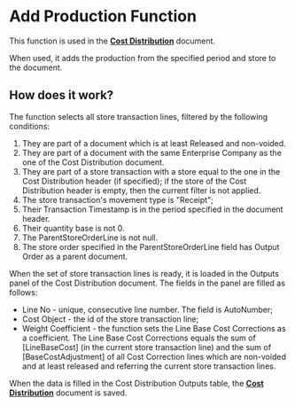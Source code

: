# Add Production Function

This function is used in the **[Cost Distribution](https://github.com/ErpNetDocs/tech/blob/master/modules/financials/cost-accounting/cost-distribution.md)** document. 

When used, it adds the production from the specified period and store to the document.

## How does it work?

The function selects all store transaction lines, filtered by the following conditions:

1. They are part of a document which is at least Released and non-voided.
2. They are part of a document with the same Enterprise Company as the one of the Cost Distribution document.
3. They are part of a store transaction with a store equal to the one in the Cost Distribution header (if specified); if the store of the Cost Distribution header is empty, then the current filter is not applied.
4. The store transaction's movement type is "Receipt";
5. Their Transaction Timestamp is in the period specified in the document header.
6. Their quantity base is not 0.
7. The ParentStoreOrderLine is not null.
8. The store order specified in the ParentStoreOrderLine field has Output Order as a parent document.

When the set of store transaction lines is ready, it is loaded in the Outputs panel of the Cost Distribution document. The fields in the panel are filled as follows:

- Line No - unique, consecutive line number. The field is AutoNumber;
- Cost Object - the id of the store transaction line;
- Weight Coefficient - the function sets the Line Base Cost Corrections as a coefficient. The Line Base Cost Corrections equals the sum of [LineBaseCost] (in the current store transaction line) and the sum of [BaseCostAdjustment] of all Cost Correction lines which are non-voided and at least released and referring the current store transaction lines.

When the data is filled in the Cost Distribution Outputs table, the **[Cost Distribution](https://github.com/ErpNetDocs/tech/blob/master/modules/financials/cost-accounting/cost-distribution.md)** document is saved.

